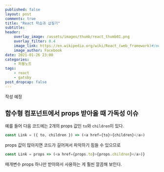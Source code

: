 ```yaml
---
published: false
layout: post
comments: true
title: "React 학습과 삽질기"
subtitle:
header:
    overlay_image: /assets/images/thumb/react_thumb01.png
    overlay_filter: 0.4
    image_link: https://en.wikipedia.org/wiki/React_(web_framework)#/media/File:React-icon.svg
    image_author: Facebook
date: 2021-01-26 23:00
categories:
    - 퍼블노트
tags:
    - react
    - gatsby
post_dropcap: false
---
```


작성 예정

## 함수형 컴포넌트에서 props 받아올 때 가독성 이슈

예를 들어 다음 코드에는 2개의 props 값인 ```to```와 ```children```이 있다.

```javascript
const Link = ({ to, children }) => (<a href={to}>{children}</a>)
```

props 값이 많아지면 코드가 길어져서 파악하기 힘들 수 있으므로

```javascript
const Link = props => (<a href={props.to}>{props.children}</a>)}
```

매개변수 props 하나만 받아와서 사용하는 게 훨씬 깔끔해 보인다.